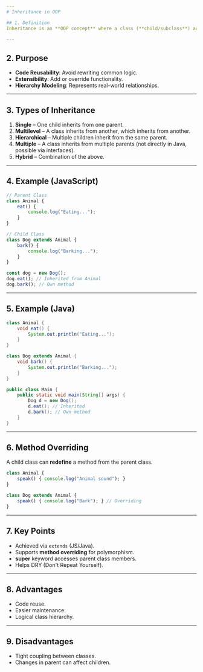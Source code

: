 ```yaml
---
# Inheritance in OOP

## 1. Definition
Inheritance is an **OOP concept** where a class (**child/subclass**) acquires properties and behaviors from another class (**parent/superclass**).

---
```


## 2. Purpose
- **Code Reusability**: Avoid rewriting common logic.
- **Extensibility**: Add or override functionality.
- **Hierarchy Modeling**: Represents real-world relationships.

---

## 3. Types of Inheritance
1. **Single** – One child inherits from one parent.
2. **Multilevel** – A class inherits from another, which inherits from another.
3. **Hierarchical** – Multiple children inherit from the same parent.
4. **Multiple** – A class inherits from multiple parents (not directly in Java, possible via interfaces).
5. **Hybrid** – Combination of the above.

---

## 4. Example (JavaScript)

```javascript
// Parent Class
class Animal {
    eat() {
        console.log("Eating...");
    }
}

// Child Class
class Dog extends Animal {
    bark() {
        console.log("Barking...");
    }
}

const dog = new Dog();
dog.eat(); // Inherited from Animal
dog.bark(); // Own method
````

---

## 5. Example (Java)

```java
class Animal {
    void eat() {
        System.out.println("Eating...");
    }
}

class Dog extends Animal {
    void bark() {
        System.out.println("Barking...");
    }
}

public class Main {
    public static void main(String[] args) {
        Dog d = new Dog();
        d.eat(); // Inherited
        d.bark(); // Own method
    }
}
```

---

## 6. Method Overriding

A child class can **redefine** a method from the parent class.

```javascript
class Animal {
    speak() { console.log("Animal sound"); }
}

class Dog extends Animal {
    speak() { console.log("Bark"); } // Overriding
}
```

---

## 7. Key Points

* Achieved via `extends` (JS/Java).
* Supports **method overriding** for polymorphism.
* **super** keyword accesses parent class members.
* Helps DRY (Don't Repeat Yourself).

---

## 8. Advantages

* Code reuse.
* Easier maintenance.
* Logical class hierarchy.

---

## 9. Disadvantages

* Tight coupling between classes.
* Changes in parent can affect children.

```


